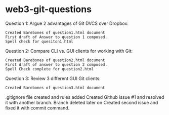 # web3-git-questions

Question 1:
Argue 2 advantages of Git DVCS over Dropbox:

	Created Barebones of question1.html document
	First draft of Answer to question 1 composed.
	Spell check for quesiton1.html
Question 2:
Compare CLI vs. GUI clients for working with Git:

	Created Barebones of question2.html document
	First draft of answer to question 2 composed.
	Spell Check complete for question2.html
Question 3:
Review 3 different GUI Git clients:

	Created Barebones of question3.html document
	
.gitignore file created and rules added
Created Github issue #1 and resolved it with another branch. Branch deleted later on
Created second issue and fixed it with commit command.

